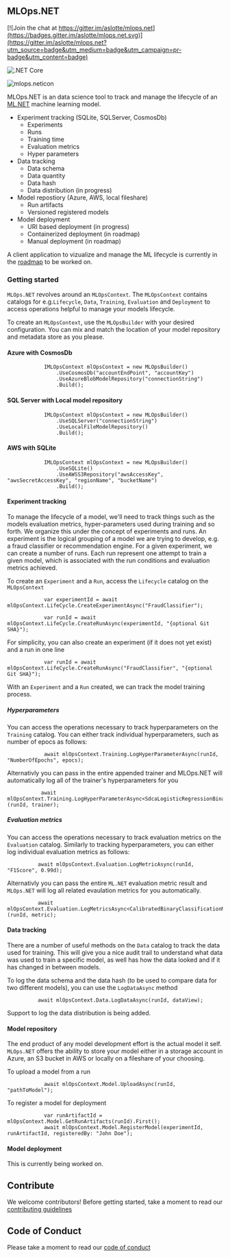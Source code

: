 ## MLOps.NET
[![Join the chat at https://gitter.im/aslotte/mlops.net](https://badges.gitter.im/aslotte/mlops.net.svg)](https://gitter.im/aslotte/mlops.net?utm_source=badge&utm_medium=badge&utm_campaign=pr-badge&utm_content=badge)

![.NET Core](https://github.com/aslotte/MLOps.NET/workflows/.NET%20Core/badge.svg)

![mlops.neticon](https://img.shields.io/nuget/v/MLOps.NET.svg)

MLOps.NET is an data science tool to track and manage the lifecycle of an [ML.NET](https://github.com/dotnet/machinelearning) machine learning model.

- Experiment tracking (SQLite, SQLServer, CosmosDb)
  - Experiments
  - Runs
  - Training time
  - Evaluation metrics
  - Hyper parameters
- Data tracking
  - Data schema
  - Data quantity
  - Data hash
  - Data distribution (in progress)
- Model repostiory (Azure, AWS, local fileshare)
  - Run artifacts
  - Versioned registered models
- Model deployment
  - URI based deployment (in progress)
  - Containerized deployment (in roadmap)
  - Manual deployment (in roadmap)
  
A client application to vizualize and manage the ML lifecycle is currently in the [roadmap](https://github.com/aslotte/MLOps.NET/blob/master/images/roadmap.png) to be worked on.

### Getting started

`MLOps.NET` revolves around an `MLOpsContext`. The `MLOpsContext` contains catalogs for e.g.`Lifecycle`, `Data`, `Training`, `Evaluation` and `Deployment` to access operations helpful to manage your models lifecycle.

To create an `MLOpsContext`, use the `MLOpsBuilder` with your desired configuration. You can mix and match the location of your model repository and metadata store as you please.

#### Azure with CosmosDb
```
            IMLOpsContext mlOpsContext = new MLOpsBuilder()
                .UseCosmosDb("accountEndPoint", "accountKey")
                .UseAzureBlobModelRepository("connectionString")
                .Build();
```

#### SQL Server with Local model repository
```
            IMLOpsContext mlOpsContext = new MLOpsBuilder()
                .UseSQLServer("connectionString")
                .UseLocalFileModelRepository()
                .Build();
```

#### AWS with SQLite
```
            IMLOpsContext mlOpsContext = new MLOpsBuilder()
                .UseSQLite()
                .UseAWSS3Repository("awsAccessKey", "awsSecretAccessKey", "regionName", "bucketName")
                .Build();
```

#### Experiment tracking
To manage the lifecycle of a model, we'll need to track things such as the models evaluation metrics, hyper-parameters used during training and so forth. We organize this under the concept of experiments and runs. An experiment is the logical grouping of a model we are trying to develop, e.g. a fraud classifier or recommendation engine. For a given experiment, we can create a number of runs. Each run represent one attempt to train a given model, which is associated with the run conditions and evaluation metrics achieved. 

To create an `Experiment` and a `Run`, access the `Lifecycle` catalog on the `MLOpsContext`
```
            var experimentId = await mlOpsContext.LifeCycle.CreateExperimentAsync("FraudClassifier");

            var runId = await mlOpsContext.LifeCycle.CreateRunAsync(experimentId, "{optional Git SHA}");
```

For simplicity, you can also create an experiment (if it does not yet exist) and a run in one line
```
            var runId = await mlOpsContext.LifeCycle.CreateRunAsync("FraudClassifier", "{optional Git SHA}");
```

With an `Experiment` and a `Run` created, we can track the model training process.

##### Hyperparameters
You can access the operations necessary to track hyperparameters on the `Training` catalog. You can either track individual hyperparameters, such as number of epocs as follows:
```
            await mlOpsContext.Training.LogHyperParameterAsync(runId, "NumberOfEpochs", epocs);
```

Alternativly you can pass in the entire appended trainer and MLOps.NET will automatically log all of the trainer's hyperparameters for you
```
           await mlOpsContext.Training.LogHyperParameterAsync<SdcaLogisticRegressionBinaryTrainer>(runId, trainer);
```

##### Evaluation metrics
You can access the operations necessary to track evaluation metrics on the `Evaluation` catalog. Similarly to tracking hyperparameters, you can either log individual evaluation metrics as follows:
```
          await mlOpsContext.Evaluation.LogMetricAsync(runId, "F1Score", 0.99d);
```

Alternativly you can pass the entire `ML.NET` evaluation metric result and `MLOps.NET` will log all related evaulation metrics for you automatically.
```
          await mlOpsContext.Evaluation.LogMetricsAsync<CalibratedBinaryClassificationMetrics>(runId, metric);
```


#### Data tracking
There are a number of useful methods on the `Data` catalog to track the data used for training. This will give you a nice audit trail to understand what data was used to train a specific model, as well has how the data looked and if it has changed in between models.

To log the data schema and the data hash (to be used to compare data for two different models), you can use the `LogDataAsync` method
```
          await mlOpsContext.Data.LogDataAsync(runId, dataView);
```

Support to log the data distribution is being added.

#### Model repository
The end product of any model development effort is the actual model it self. `MLOps.NET` offers the ability to store your model either in a storage account in Azure, an S3 bucket in AWS or locally on a fileshare of your choosing. 

To upload a model from a run
```
            await mlOpsContext.Model.UploadAsync(runId, "pathToModel");
```

To register a model for deployment
```
            var runArtifactId = mlOpsContext.Model.GetRunArtifacts(runId).First();
            await mlOpsContext.Model.RegisterModel(experimentId, runArtifactId, registeredBy: "John Doe");
```

#### Model deployment
This is currently being worked on. 

## Contribute
We welcome contributors! Before getting started, take a moment to read our [contributing guidelines](https://github.com/aslotte/MLOps.NET/blob/master/Contributing.md)

## Code of Conduct
Please take a moment to read our [code of conduct](https://github.com/aslotte/MLOps.NET/blob/master/CODE_OF_CONDUCT.md) 

